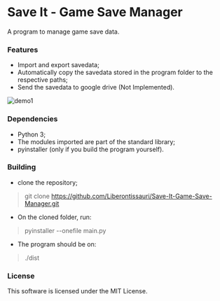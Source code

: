 # Save It - Game Save Manager
A program to manage game save data.

### Features

- Import and export savedata;
- Automatically copy the savedata stored in the program folder to the respective paths;
- Send the savedata to google drive (Not Implemented).

![demo1](https://i.imgur.com/JMP5RpF.png)

### Dependencies

- Python 3;
- The modules imported are part of the standard library;
- pyinstaller (only if you build the program yourself).

### Building

- clone the repository;

> git clone https://github.com/Liberontissauri/Save-It-Game-Save-Manager.git

- On the cloned folder, run:

> pyinstaller --onefile main.py

- The program should be on:

> ./dist

### License

This software is licensed under the MIT License.